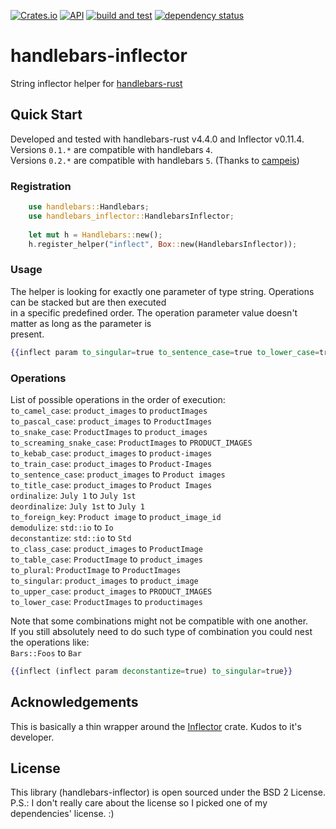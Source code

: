 [![Crates.io](https://img.shields.io/crates/v/handlebars-inflector?color=4d76ae)](https://crates.io/crates/handlebars-inflector)
[![API](https://docs.rs/handlebars-inflector/badge.svg)](https://docs.rs/handlebars-inflector)
[![build and test](https://github.com/iganev/handlebars-inflector/actions/workflows/rust.yml/badge.svg)](https://github.com/iganev/handlebars-inflector/actions/workflows/rust.yml)
[![dependency status](https://deps.rs/repo/github/iganev/handlebars-inflector/status.svg)](https://deps.rs/repo/github/iganev/handlebars-inflector)

# handlebars-inflector
String inflector helper for [handlebars-rust](https://github.com/sunng87/handlebars-rust)

## Quick Start

Developed and tested with handlebars-rust v4.4.0 and Inflector v0.11.4.  
Versions `0.1.*` are compatible with handlebars `4`.  
Versions `0.2.*` are compatible with handlebars `5`. (Thanks to [campeis](https://github.com/campeis))

### Registration

```rust
    use handlebars::Handlebars;
    use handlebars_inflector::HandlebarsInflector;
    
    let mut h = Handlebars::new();
    h.register_helper("inflect", Box::new(HandlebarsInflector));
```

### Usage

The helper is looking for exactly one parameter of type string. Operations can be stacked but are then executed  
in a specific predefined order. The operation parameter value doesn't matter as long as the parameter is  
present.

```handlebars
{{inflect param to_singular=true to_sentence_case=true to_lower_case=true }}
```

### Operations

List of possible operations in the order of execution:  
`to_camel_case`: `product_images` to `productImages`  
`to_pascal_case`: `product_images` to `ProductImages`  
`to_snake_case`: `ProductImages` to `product_images`  
`to_screaming_snake_case`: `ProductImages` to `PRODUCT_IMAGES`  
`to_kebab_case`: `product_images` to `product-images`  
`to_train_case`: `product_images` to `Product-Images`  
`to_sentence_case`: `product_images` to `Product images`  
`to_title_case`: `product_images` to `Product Images`  
`ordinalize`: `July 1` to `July 1st`  
`deordinalize`: `July 1st` to `July 1`  
`to_foreign_key`: `Product image` to `product_image_id`  
`demodulize`: `std::io` to `Io`  
`deconstantize`: `std::io` to `Std`  
`to_class_case`: `product_images` to `ProductImage`  
`to_table_case`: `ProductImage` to `product_images`  
`to_plural`: `ProductImage` to `ProductImages`  
`to_singular`: `product_images` to `product_image`  
`to_upper_case`: `product_images` to `PRODUCT_IMAGES`  
`to_lower_case`: `ProductImages` to `productimages`  
  
Note that some combinations might not be compatible with one another.  
If you still absolutely need to do such type of combination you could nest the operations like:  
`Bars::Foos` to `Bar`
  
```handlebars
{{inflect (inflect param deconstantize=true) to_singular=true}}
```

## Acknowledgements

This is basically a thin wrapper around the [Inflector](https://github.com/whatisinternet/inflector) crate. Kudos to it's developer.

## License

This library (handlebars-inflector) is open sourced under the BSD 2 License.  
P.S.: I don't really care about the license so I picked one of my dependencies' license. :)
